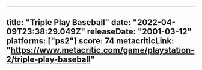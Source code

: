
---
title: "Triple Play Baseball"
date: "2022-04-09T23:38:29.049Z"
releaseDate: "2001-03-12"
platforms: ["ps2"]
score: 74
metacriticLink: "https://www.metacritic.com/game/playstation-2/triple-play-baseball"
---
